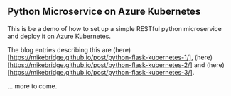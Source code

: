 ## Python Microservice on Azure Kubernetes

This is be a demo of how to set up a simple RESTful python 
microservice and deploy it on Azure Kubernetes.

The blog entries describing this are 
(here)[https://mikebridge.github.io/post/python-flask-kubernetes-1/],
(here)[https://mikebridge.github.io/post/python-flask-kubernetes-2/]
and (here)[https://mikebridge.github.io/post/python-flask-kubernetes-3/].

... more to come.